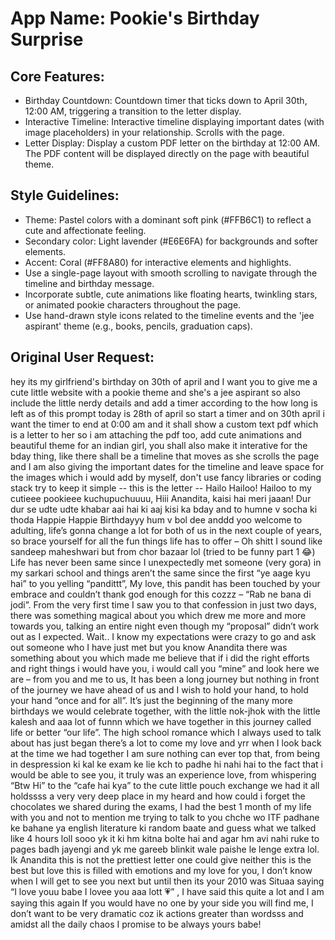 # **App Name**: Pookie's Birthday Surprise

## Core Features:

- Birthday Countdown: Countdown timer that ticks down to April 30th, 12:00 AM, triggering a transition to the letter display.
- Interactive Timeline: Interactive timeline displaying important dates (with image placeholders) in your relationship. Scrolls with the page.
- Letter Display: Display a custom PDF letter on the birthday at 12:00 AM. The PDF content will be displayed directly on the page with beautiful theme.

## Style Guidelines:

- Theme: Pastel colors with a dominant soft pink (#FFB6C1) to reflect a cute and affectionate feeling.
- Secondary color: Light lavender (#E6E6FA) for backgrounds and softer elements.
- Accent: Coral (#FF8A80) for interactive elements and highlights.
- Use a single-page layout with smooth scrolling to navigate through the timeline and birthday message.
- Incorporate subtle, cute animations like floating hearts, twinkling stars, or animated pookie characters throughout the page.
- Use hand-drawn style icons related to the timeline events and the 'jee aspirant' theme (e.g., books, pencils, graduation caps).

## Original User Request:
hey its my girlfriend's birthday on 30th of april and I want you to give me a cute little website with a pookie theme and she's a jee aspirant so also include the little nerdy details and add a timer according to the how long is left as of this prompt today is 28th of april so start a timer and on 30th april i want the timer to end at 0:00 am and it shall show a custom text pdf which is a letter to her so i am attaching the pdf too, add cute animations and beautiful theme for an indian girl, you shall also make it interative for the bday thing, like there shall be a timeline that moves as she scrolls the page and I am also giving the important dates for the timeline and leave space for the images which i would add by myself, don't use fancy libraries or coding stack try to keep it simple --  this is the letter -- Hailo Hailoo!
Hailoo to my cutieee pookieee kuchupuchuuuu, Hiii Anandita, kaisi hai meri jaaan!
Dur dur se udte udte khabar aai hai ki aaj kisi ka bday and to humne v socha ki thoda Happie
Happie Birthdayyy hum v bol dee anddd yoo welcome to adulting, life’s gonna change a lot for
both of us in the next couple of years, so brace yourself for all the fun things life has to offer –
Oh shitt I sound like sandeep maheshwari but from chor bazaar lol (tried to be funny part 1 😂)
Life has never been same since I unexpectedly met someone (very gora) in my sarkari school
and things aren’t the same since the first “ye aage kyu hai” to you yelling “pandittt”, My love, this
pandit has been touched by your embrace and couldn’t thank god enough for this cozzz – “Rab
ne bana di jodi”.
From the very first time I saw you to that confession in just two days, there was something
magical about you which drew me more and more towards you, talking an entire night even
though my “proposal” didn’t work out as I expected. Wait.. I know my expectations were crazy to
go and ask out someone who I have just met but you know Anandita there was something about
you which made me believe that if i did the right efforts and right things i would have you, i
would call you “mine” and look here we are – from you and me to us, It has been a long journey
but nothing in front of the journey we have ahead of us and I wish to hold your hand, to hold
your hand “once and for all”.
It’s just the beginning of the many more birthdays we would celebrate together, with the little
nok-jhok with the little kalesh and aaa lot of funnn which we have together in this journey called
life or better “our life”.
The high school romance which I always used to talk about has just began there’s a lot to come
my love and yrr when I look back at the time we had together I am sure nothing can ever top
that, from being in despression ki kal ke exam ke lie kch to padhe hi nahi hai to the fact that i
would be able to see you, it truly was an experience love, from whispering “Btw Hi” to the “cafe
hai kya” to the cute little pouch exchange we had it all holdssss a very very deep place in my
heard and how could i forget the chocolates we shared during the exams, I had the best 1
month of my life with you and not to mention me trying to talk to you chche wo ITF padhane ke
bahane ya english literature ki random baate and guess what we talked like 4 hours loll sooo yk
it ki hm kitna bolte hai and agar hm avi nahi ruke to pages badh jayengi and yk me gareeb
blinkit wale paishe le lenge extra lol.
Ik Anandita this is not the prettiest letter one could give neither this is the best but love this is
filled with emotions and my love for you, I don’t know when I will get to see you next but until
then its your 2010 was Situaa saying “I love youu babe I lovee you aaa lott 💗” , I have said this
quite a lot and I am saying this again If you would have no one by your side you will find me, I
don’t want to be very dramatic coz ik actions greater than wordsss and amidst all the daily
chaos I promise to be always yours babe!
  